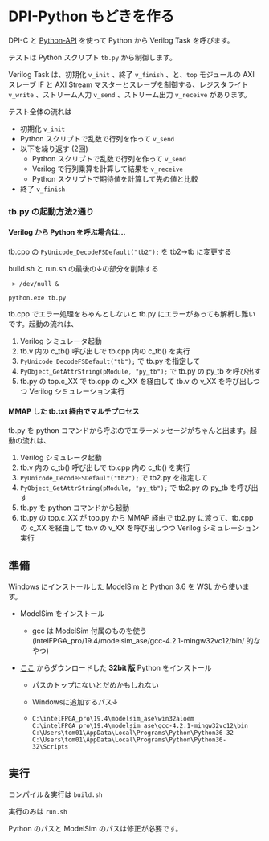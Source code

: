 # DPI-Python もどきを作る

DPI-C と [Python-API](https://docs.python.org/ja/3/extending/embedding.html) を使って Python から Verilog Task を呼びます。

テストは Python スクリプト `tb.py` から制御します。

Verilog Task は、初期化 `v_init` 、終了 `v_finish` 、と、`top` モジュールの AXI スレーブ IF と AXI Stream マスターとスレーブを制御する、レジスタライト `v_write` 、ストリーム入力 `v_send` 、ストリーム出力 `v_receive` があります。

テスト全体の流れは

- 初期化 `v_init`
- Python スクリプトで乱数で行列を作って `v_send`
- 以下を繰り返す (2回)
  - Python スクリプトで乱数で行列を作って `v_send`
  - Verilog で行列乗算を計算して結果を `v_receive`
  - Python スクリプトで期待値を計算して先の値と比較
- 終了 `v_finish`

### tb.py の起動方法2通り

#### Verilog から Python を呼ぶ場合は…

tb.cpp の `PyUnicode_DecodeFSDefault("tb2");` を tb2→tb に変更する

build.sh と run.sh の最後の↓の部分を削除する

```
 > /dev/null &

python.exe tb.py
```

tb.cpp でエラー処理をちゃんとしないと tb.py にエラーがあっても解析し難いです。起動の流れは、

1. Verilog シミュレータ起動
2. tb.v 内の c_tb() 呼び出しで tb.cpp 内の c_tb() を実行
3. `PyUnicode_DecodeFSDefault("tb");` で tb.py を指定して
4.  `PyObject_GetAttrString(pModule, "py_tb");` で tb.py の py_tb を呼び出す
5. tb.py の top.c_XX で tb.cpp の c_XX を経由して tb.v の v_XX を呼び出しつつ Verilog シミュレーション実行

#### MMAP した tb.txt 経由でマルチプロセス

tb.py を python コマンドから呼ぶのでエラーメッセージがちゃんと出ます。起動の流れは、

1. Verilog シミュレータ起動
2. tb.v 内の c_tb() 呼び出しで tb.cpp 内の c_tb() を実行
3. `PyUnicode_DecodeFSDefault("tb2");` で tb2.py を指定して
4. `PyObject_GetAttrString(pModule, "py_tb");` で tb2.py の py_tb を呼び出す
5. tb.py を python コマンドから起動
6. tb.py の top.c_XX が top.py から MMAP 経由で tb2.py に渡って、tb.cpp の c_XX を経由して tb.v の v_XX を呼び出しつつ Verilog シミュレーション実行

## 準備

Windows にインストールした ModelSim と Python 3.6 を WSL から使います。

- ModelSim をインストール
  
  - gcc は ModelSim 付属のものを使う (intelFPGA_pro/19.4/modelsim_ase/gcc-4.2.1-mingw32vc12/bin/ 的なやつ)
- [ここ](https://pythonlinks.python.jp/ja/index.html) からダウンロードした **32bit 版** Python をインストール
  
  - パスのトップにないとだめかもしれない
  
  - Windowsに追加するパス↓
  
  - ```
    C:\intelFPGA_pro\19.4\modelsim_ase\win32aloem
    C:\intelFPGA_pro\19.4\modelsim_ase\gcc-4.2.1-mingw32vc12\bin
    C:\Users\tom01\AppData\Local\Programs\Python\Python36-32
    C:\Users\tom01\AppData\Local\Programs\Python\Python36-32\Scripts
    ```

## 実行

コンパイル＆実行は `build.sh`

実行のみは `run.sh`

Python のパスと ModelSim のパスは修正が必要です。

